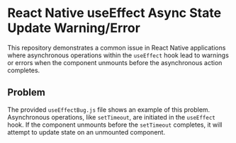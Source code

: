 # React Native useEffect Async State Update Warning/Error

This repository demonstrates a common issue in React Native applications where asynchronous operations within the `useEffect` hook lead to warnings or errors when the component unmounts before the asynchronous action completes.

## Problem

The provided `useEffectBug.js` file shows an example of this problem.  Asynchronous operations, like `setTimeout`, are initiated in the `useEffect` hook. If the component unmounts before the `setTimeout` completes, it will attempt to update state on an unmounted component.
